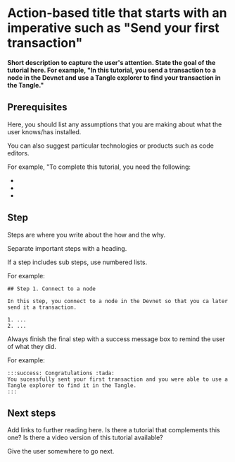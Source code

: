 # Action-based title that starts with an imperative such as "Send your first transaction"

**Short description to capture the user's attention. State the goal of the tutorial here. For example, "In this tutorial, you send a transaction to a node in the Devnet and use a Tangle explorer to find your transaction in the Tangle."**

## Prerequisites

Here, you should list any assumptions that you are making about what the user knows/has installed.

You can also suggest particular technologies or products such as code editors.

For example, "To complete this tutorial, you need the following:

- 
- 
- 

## Step #

Steps are where you write about the how and the why.

Separate important steps with a heading.

If a step includes sub steps, use numbered lists.

For example:

```
## Step 1. Connect to a node

In this step, you connect to a node in the Devnet so that you ca later send it a transaction.

1. ...
2. ...
```

Always finish the final step with a success message box to remind the user of what they did.

For example:

```
:::success: Congratulations :tada:
You sucessfully sent your first transaction and you were able to use a Tangle explorer to find it in the Tangle.
:::
```

## Next steps

Add links to further reading here. Is there a tutorial that complements this one? Is there a video version of this tutorial available?

Give the user somewhere to go next.